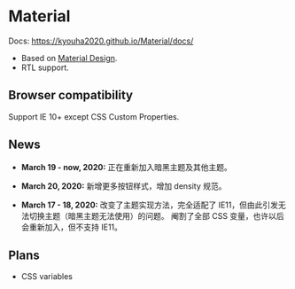 # Material
Docs: https://kyouha2020.github.io/Material/docs/

* Based on [Material Design](https://material.io/).
* RTL support.

## Browser compatibility
Support IE 10+ except CSS Custom Properties.

## News
* **March 19 - now, 2020:** 正在重新加入暗黑主题及其他主题。

* **March 20, 2020:** 新增更多按钮样式，增加 density 规范。

* **March 17 - 18, 2020:** 改变了主题实现方法，完全适配了 IE11，但由此引发无法切换主题（暗黑主题无法使用）的问题。
阉割了全部 CSS 变量，也许以后会重新加入，但不支持 IE11。

## Plans
* CSS variables
